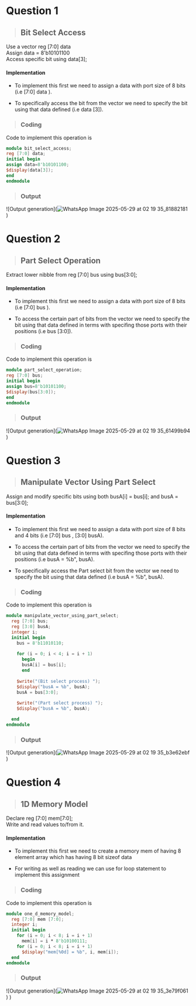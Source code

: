 # Question 1
> ## Bit Select Access
 Use a vector reg [7:0] data  
 Assign data = 8'b10101100  
 Access specific bit using data[3];  
#### Implementation

+ To implement this first we need to assign a data with port size of 8 bits (i.e [7:0] data ).

+ To specifically access the bit from the vector we need to specify the bit using that data defined (i.e data [3]). 

> ### Coding
Code to implement this operation is
```verilog
module bit_select_access;
reg [7:0] data;
initial begin
assign data=8'b10101100;
$display(data[3]);
end
endmodule
```
> ### Output
![Output generation](![WhatsApp Image 2025-05-29 at 02 19 35_81882181](https://github.com/user-attachments/assets/529f3972-e8d4-48b3-8dfd-22cd76cc5623)
)

 # Question 2
> ## Part Select Operation
 Extract lower nibble from reg [7:0] bus using bus[3:0];  
#### Implementation
+ To implement this first we need to assign a data with port size of 8 bits (i.e [7:0] bus ).

+ To access the certain part of bits from the vector we need to specify the bit using that data defined in terms with specifing those ports with their positions (i.e bus [3:0]). 

> ### Coding
Code to implement this operation is
```verilog
module part_select_operation;
reg [7:0] bus;
initial begin
assign bus=8'b10101100;
$display(bus[3:0]);
end
endmodule
```
> ### Output
![Output generation](![WhatsApp Image 2025-05-29 at 02 19 35_61499b94](https://github.com/user-attachments/assets/e5916560-4c57-4081-9480-911dadad0e71)
)

 # Question 3
> ## Manipulate Vector Using Part Select
 Assign and modify specific bits using both busA[i] = bus[i]; and busA = bus[3:0];  

#### Implementation
+ To implement this first we need to assign a data with port size of 8 bits and 4 bits  (i.e [7:0] bus , [3:0] busA).

+ To access the certain part of bits from the vector we need to specify the bit using that data defined in terms with specifing those ports with their positions (i.e busA = %b", busA). 

+ To specifically access the Part select bit from the vector we need to specify the bit using that data defined (i.e busA = %b", busA). 

> ### Coding
Code to implement this operation is
```verilog
module manipulate_vector_using_part_select;
  reg [7:0] bus;
  reg [3:0] busA;  
  integer i;
  initial begin
    bus = 8'b11010110;
    
    for (i = 0; i < 4; i = i + 1)
      begin
      busA[i] = bus[i];
      end
    
    $write("(Bit select process) ");
    $display("busA = %b", busA);
    busA = bus[3:0];
    
    $write("(Part select process) ");
    $display("busA = %b", busA);

  end
endmodule
```
> ### Output
![Output generation](![WhatsApp Image 2025-05-29 at 02 19 35_b3e62ebf](https://github.com/user-attachments/assets/5c6bdd7e-5084-4b21-92bc-d554e4fc3c84)
)

# Question 4
> ## 1D Memory Model
 Declare reg [7:0] mem[7:0];  
 Write and read values to/from it.  

#### Implementation
+ To implement this first we need to create a memory mem of having 8 element array which has having 8 bit sizeof data

+  For writing as well as reading we can use for loop statement to implement this assignment 

> ### Coding
Code to implement this operation is
```verilog
module one_d_memory_model;
  reg [7:0] mem [7:0];
  integer i;
  initial begin
    for (i = 0; i < 8; i = i + 1)
      mem[i] = i * 8'b10100111;
    for (i = 0; i < 8; i = i + 1)
      $display("mem[%0d] = %b", i, mem[i]);
  end
endmodule
```
> ### Output
![Output generation](![WhatsApp Image 2025-05-29 at 02 19 35_3e79f061](https://github.com/user-attachments/assets/79a89236-0c8e-4871-bf97-aac532f087bd)
)
)
